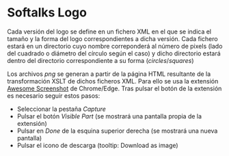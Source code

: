 # Softalks Logo
Cada versión del logo se define en un fichero XML en el que se indica el tamaño y la forma del logo correspondientes a dicha versión. Cada fichero estará en un directorio cuyo nombre correponderá al número de pixels (lado del cuadrado o diámetro del círculo según el caso) y dicho directorio estará dentro del directorio correspondiente a su forma (*circles*/*squares*)

Los archivos *png* se generan a partir de la página HTML resultante de la transformación XSLT de dichos ficheros XML. Para ello se usa la extensión [Awesome Screenshot](https://chrome.google.com/webstore/detail/awesome-screenshot-and-sc/nlipoenfbbikpbjkfpfillcgkoblgpmj) de Chrome/Edge. Tras pulsar el botón de la extensión es necesario seguir estos pasos:
- Seleccionar la pestaña *Capture*
- Pulsar el botón *Visible Part* (se mostrará una pantalla propia de la extensión)
- Pulsar en *Done* de la esquina superior derecha (se mostrará una nueva pantalla)
- Pulsar el icono de descarga (tooltip: Download as image)
